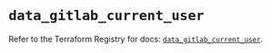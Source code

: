 # `data_gitlab_current_user`

Refer to the Terraform Registry for docs: [`data_gitlab_current_user`](https://registry.terraform.io/providers/gitlabhq/gitlab/16.10.0/docs/data-sources/current_user).
